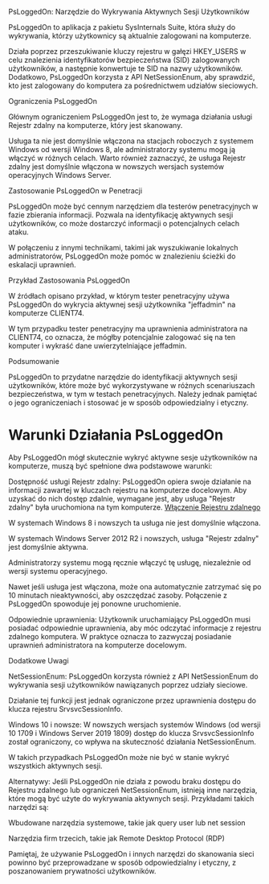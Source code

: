 PsLoggedOn: Narzędzie do Wykrywania Aktywnych Sesji Użytkowników

PsLoggedOn to aplikacja z pakietu SysInternals Suite, która służy do wykrywania, którzy użytkownicy są aktualnie zalogowani na komputerze.

Działa poprzez przeszukiwanie kluczy rejestru w gałęzi HKEY_USERS w celu znalezienia identyfikatorów bezpieczeństwa (SID) zalogowanych użytkowników, a następnie konwertuje te SID na nazwy użytkowników. Dodatkowo, PsLoggedOn korzysta z API NetSessionEnum, aby sprawdzić, kto jest zalogowany do komputera za pośrednictwem udziałów sieciowych.

Ograniczenia PsLoggedOn

Głównym ograniczeniem PsLoggedOn jest to, że wymaga działania usługi Rejestr zdalny na komputerze, który jest skanowany.

Usługa ta nie jest domyślnie włączona na stacjach roboczych z systemem Windows od wersji Windows 8, ale administratorzy systemu mogą ją włączyć w różnych celach. Warto również zaznaczyć, że usługa Rejestr zdalny jest domyślnie włączona w nowszych wersjach systemów operacyjnych Windows Server.

Zastosowanie PsLoggedOn w Penetracji

PsLoggedOn może być cennym narzędziem dla testerów penetracyjnych w fazie zbierania informacji. Pozwala na identyfikację aktywnych sesji użytkowników, co może dostarczyć informacji o potencjalnych celach ataku.

W połączeniu z innymi technikami, takimi jak wyszukiwanie lokalnych administratorów, PsLoggedOn może pomóc w znalezieniu ścieżki do eskalacji uprawnień.

Przykład Zastosowania PsLoggedOn

W źródłach opisano przykład, w którym tester penetracyjny używa PsLoggedOn do wykrycia aktywnej sesji użytkownika "jeffadmin" na komputerze CLIENT74.

W tym przypadku tester penetracyjny ma uprawnienia administratora na CLIENT74, co oznacza, że mógłby potencjalnie zalogować się na ten komputer i wykraść dane uwierzytelniające jeffadmin.

Podsumowanie

PsLoggedOn to przydatne narzędzie do identyfikacji aktywnych sesji użytkowników, które może być wykorzystywane w różnych scenariuszach bezpieczeństwa, w tym w testach penetracyjnych. Należy jednak pamiętać o jego ograniczeniach i stosować je w sposób odpowiedzialny i etyczny.

# Warunki Działania PsLoggedOn

Aby PsLoggedOn mógł skutecznie wykryć aktywne sesje użytkowników na komputerze, muszą być spełnione dwa podstawowe warunki:

Dostępność usługi Rejestr zdalny: PsLoggedOn opiera swoje działanie na informacji zawartej w kluczach rejestru na komputerze docelowym. Aby uzyskać do nich dostęp zdalnie, wymagane jest, aby usługa "Rejestr zdalny" była uruchomiona na tym komputerze.
[Włączenie Rejestru zdalnego](https://docs.recastsoftware.com/help/enable-remote-registry)

W systemach Windows 8 i nowszych ta usługa nie jest domyślnie włączona.

W systemach Windows Server 2012 R2 i nowszych, usługa "Rejestr zdalny" jest domyślnie aktywna.

Administratorzy systemu mogą ręcznie włączyć tę usługę, niezależnie od wersji systemu operacyjnego.

Nawet jeśli usługa jest włączona, może ona automatycznie zatrzymać się po 10 minutach nieaktywności, aby oszczędzać zasoby. Połączenie z PsLoggedOn spowoduje jej ponowne uruchomienie.

Odpowiednie uprawnienia: Użytkownik uruchamiający PsLoggedOn musi posiadać odpowiednie uprawnienia, aby móc odczytać informacje z rejestru zdalnego komputera. W praktyce oznacza to zazwyczaj posiadanie uprawnień administratora na komputerze docelowym.

Dodatkowe Uwagi

NetSessionEnum: PsLoggedOn korzysta również z API NetSessionEnum do wykrywania sesji użytkowników nawiązanych poprzez udziały sieciowe.

Działanie tej funkcji jest jednak ograniczone przez uprawnienia dostępu do klucza rejestru SrvsvcSessionInfo.

Windows 10 i nowsze: W nowszych wersjach systemów Windows (od wersji 10 1709 i Windows Server 2019 1809) dostęp do klucza SrvsvcSessionInfo został ograniczony, co wpływa na skuteczność działania NetSessionEnum.

W takich przypadkach PsLoggedOn może nie być w stanie wykryć wszystkich aktywnych sesji.

Alternatywy: Jeśli PsLoggedOn nie działa z powodu braku dostępu do Rejestru zdalnego lub ograniczeń NetSessionEnum, istnieją inne narzędzia, które mogą być użyte do wykrywania aktywnych sesji. Przykładami takich narzędzi są:

Wbudowane narzędzia systemowe, takie jak query user lub net session

Narzędzia firm trzecich, takie jak Remote Desktop Protocol (RDP)

Pamiętaj, że używanie PsLoggedOn i innych narzędzi do skanowania sieci powinno być przeprowadzane w sposób odpowiedzialny i etyczny, z poszanowaniem prywatności użytkowników.